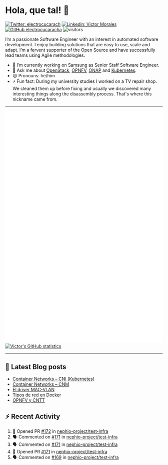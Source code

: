 # Hola, que tal! 👋

[![Twitter: electrocucarach](https://img.shields.io/twitter/follow/electrocucarach?style=social)](https://twitter.com/electrocucarach)
[![Linkedin: Victor Morales](https://img.shields.io/badge/-VictorMorales-blue?style=flat-square&logo=Linkedin&logoColor=white&link=https://www.linkedin.com/in/electrocucaracha/)](https://www.linkedin.com/in/electrocucaracha/)
[![GitHub electrocucaracha](https://img.shields.io/github/followers/electrocucaracha?label=follow&style=social)](https://github.com/electrocucaracha)
![visitors](https://visitor-badge.laobi.icu/badge?page_id=electrocucaracha.electrocucaracha)

I’m a passionate Software Engineer with an interest in automated
software development. I enjoy building solutions that are easy to use,
scale and adapt. I’m a fervent supporter of the Open Source and have
successfully lead teams using Agile methodologies.

- 🔭 I’m currently working on Samsung as Senior Staff Software
Engineer.
- 💬 Ask me about [OpenStack](https://www.openstack.org/),
[OPNFV](https://www.opnfv.org/), [ONAP](https://www.onap.org/) and
[Kubernetes](https://kubernetes.io/).
- 😄 Pronouns: he/him
- ⚡ Fun fact: During my university studies I worked on a TV repair
shop. We cleaned them up before fixing and usually we discovered many
interesting things along the disassembly process. That's where this
nickname came from.

---

![Metrics](https://github.com/electrocucaracha/electrocucaracha/blob/master/github-metrics.svg)
[![Victor's GitHub statistics](https://github-readme-stats.vercel.app/api?username=electrocucaracha)](https://github.com/anuraghazra/github-readme-stats#github-stats-card)

---

## 📘 Latest Blog posts

<!-- BLOG-POST-LIST:START -->
- [Container Networks – CNI &lpar;Kubernetes&rpar;](https://electrocucaracha.com/2021/07/05/container-networks-cni/)
- [Container Networks – CNM](https://electrocucaracha.com/2020/08/28/container-network-model/)
- [El driver MAC-VLAN](https://electrocucaracha.com/2020/07/01/el-driver-mac-vlan/)
- [Tipos de red en Docker](https://electrocucaracha.com/2020/06/13/tipos-de-red-en-docker/)
- [OPNFV y CNTT](https://electrocucaracha.com/2020/05/29/opnfv-y-cntt/)
<!-- BLOG-POST-LIST:END -->

## :zap: Recent Activity

<!--START_SECTION:activity-->
1. 💪 Opened PR [#172](https://github.com/nephio-project/test-infra/pull/172) in [nephio-project/test-infra](https://github.com/nephio-project/test-infra)
2. 🗣 Commented on [#171](https://github.com/nephio-project/test-infra/pull/171#issuecomment-1673991433) in [nephio-project/test-infra](https://github.com/nephio-project/test-infra)
3. 🗣 Commented on [#171](https://github.com/nephio-project/test-infra/pull/171#issuecomment-1673991277) in [nephio-project/test-infra](https://github.com/nephio-project/test-infra)
4. 💪 Opened PR [#171](https://github.com/nephio-project/test-infra/pull/171) in [nephio-project/test-infra](https://github.com/nephio-project/test-infra)
5. 🗣 Commented on [#169](https://github.com/nephio-project/test-infra/pull/169#issuecomment-1673915651) in [nephio-project/test-infra](https://github.com/nephio-project/test-infra)
<!--END_SECTION:activity-->
